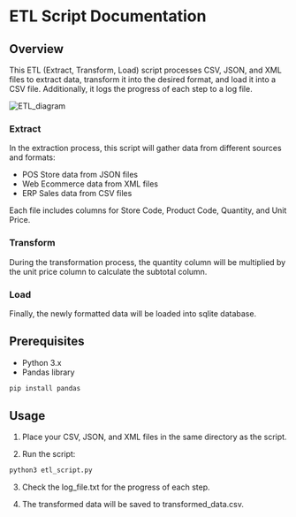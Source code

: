 # ETL Script Documentation
## Overview
This ETL (Extract, Transform, Load) script processes CSV, JSON, and XML files to extract data, transform it into the desired format, and load it into a CSV file. Additionally, it logs the progress of each step to a log file.


![ETL_diagram](https://github.com/user-attachments/assets/8eae55cf-763b-4a07-9207-cc85954eb1d4)

### Extract
In the extraction process, this script will gather data from different sources and formats:
- POS Store data from JSON files
- Web Ecommerce data from XML files
- ERP Sales data from CSV files
  
Each file includes columns for Store Code, Product Code, Quantity, and Unit Price.

### Transform
During the transformation process, the quantity column will be multiplied by the unit price column to calculate the subtotal column.

### Load
Finally, the newly formatted data will be loaded into sqlite database.

## Prerequisites
- Python 3.x
- Pandas library
```bash
pip install pandas
```

## Usage
1. Place your CSV, JSON, and XML files in the same directory as the script.

2. Run the script:
```bash
python3 etl_script.py
```

3. Check the log_file.txt for the progress of each step.

4. The transformed data will be saved to transformed_data.csv.
